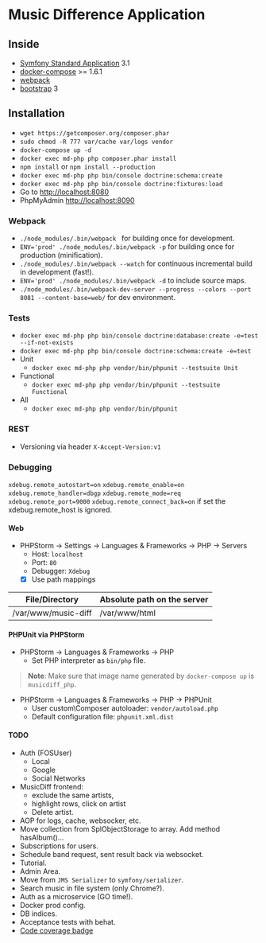 Music Difference Application
============================

## Inside
* [Symfony Standard Application](https://github.com/symfony/symfony-standard/) 3.1
* [docker-compose](https://docs.docker.com/compose/) >= 1.6.1
* [webpack](http://webpack.github.io/)
* [bootstrap](http://getbootstrap.com/) 3

## Installation
* `wget https://getcomposer.org/composer.phar`
* `sudo chmod -R 777 var/cache var/logs vendor`
* `docker-compose up -d`
* `docker exec md-php php composer.phar install`
* `npm install` or `npm install --production`
* `docker exec md-php php bin/console doctrine:schema:create`
* `docker exec md-php php bin/console doctrine:fixtures:load`
* Go to [http://localhost:8080](http://localhost:8080)
* PhpMyAdmin [http://localhost:8090](http://localhost:8090)

### Webpack
* `./node_modules/.bin/webpack ` for building once for development.
* `ENV='prod' ./node_modules/.bin/webpack -p` for building once for production (minification).
* `./node_modules/.bin/webpack --watch` for continuous incremental build in development (fast!).
* `ENV='prod' ./node_modules/.bin/webpack -d` to include source maps.
* `./node_modules/.bin/webpack-dev-server --progress --colors --port 8081 --content-base=web/` for dev environment.

### Tests
* `docker exec md-php php bin/console doctrine:database:create -e=test --if-not-exists`
* `docker exec md-php php bin/console doctrine:schema:create -e=test`
* Unit
  * `docker exec md-php php vendor/bin/phpunit --testsuite Unit`
* Functional
  * `docker exec md-php php vendor/bin/phpunit --testsuite Functional`
* All
  * `docker exec md-php php vendor/bin/phpunit`

### REST
* Versioning via header `X-Accept-Version:v1`

### Debugging
`xdebug.remote_autostart=on`
`xdebug.remote_enable=on`
`xdebug.remote_handler=dbgp`
`xdebug.remote_mode=req`
`xdebug.remote_port=9000`
`xdebug.remote_connect_back=on` if set the xdebug.remote_host is ignored.
#### Web
* PHPStorm -> Settings -> Languages & Frameworks -> PHP -> Servers
  * Host: `localhost`
  * Port: `80`
  * Debugger: `Xdebug`
  * [x] Use path mappings

File/Directory | Absolute path on the server
-------------- | ---------------------------
/var/www/music-diff | /var/www/html

#### PHPUnit via PHPStorm
* PHPStorm -> Languages & Frameworks -> PHP 
  * Set PHP interpreter as `bin/php` file.
  
> **Note**: Make sure that image name generated by `docker-compose up` is `musicdiff_php`.

* PHPStorm -> Languages & Frameworks -> PHP -> PHPUnit
  * User custom\Composer autoloader: `vendor/autoload.php` 
  * Default configuration file: `phpunit.xml.dist`

#### TODO
* Auth (FOSUser)
  * Local
  * Google
  * Social Networks
* MusicDiff frontend: 
  * exclude the same artists,
  * highlight rows, click on artist
  * Delete artist.
* AOP for logs, cache, websocker, etc.
* Move collection from SplObjectStorage to array. Add method hasAlbum()...
* Subscriptions for users.
* Schedule band request, sent result back via websocket.
* Tutorial.
* Admin Area.
* Move from `JMS Serializer` to `symfony/serializer`.
* Search music in file system (only Chrome?).
* Auth as a microservice (GO time!).
* Docker prod config.
* DB indices.
* Acceptance tests with behat.
* [Code coverage badge](https://habrahabr.ru/company/simpleweek/blog/316210/)
